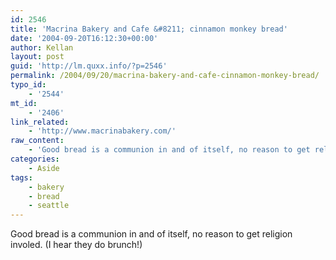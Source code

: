 ```yaml
---
id: 2546
title: 'Macrina Bakery and Cafe &#8211; cinnamon monkey bread'
date: '2004-09-20T16:12:30+00:00'
author: Kellan
layout: post
guid: 'http://lm.quxx.info/?p=2546'
permalink: /2004/09/20/macrina-bakery-and-cafe-cinnamon-monkey-bread/
typo_id:
    - '2544'
mt_id:
    - '2406'
link_related:
    - 'http://www.macrinabakery.com/'
raw_content:
    - 'Good bread is a communion in and of itself, no reason to get religion involed. (I hear they do brunch!)'
categories:
    - Aside
tags:
    - bakery
    - bread
    - seattle
---
```


Good bread is a communion in and of itself, no reason to get religion involed. (I hear they do brunch!)